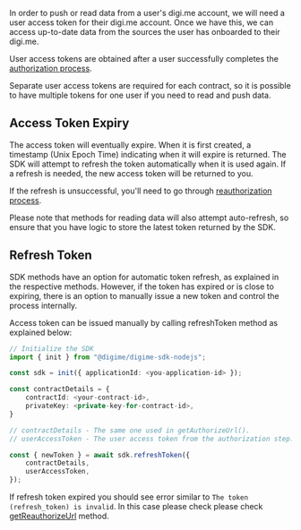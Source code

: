 In order to push or read data from a user's digi.me account, we will need a user access token for their digi.me account.
Once we have this, we can access up-to-date data from the sources the user has onboarded to their digi.me.

User access tokens are obtained after a user successfully completes the [authorization process](../fundamentals/authorize.html).

Separate user access tokens are required for each contract, so it is possible to have multiple tokens for one user if you need to read and push data.

## Access Token Expiry

The access token will eventually expire. When it is first created, a timestamp (Unix Epoch Time) indicating when it will expire is returned. The SDK will attempt to refresh the token automatically when it is used again. If a refresh is needed, the new access token will be returned to you.

If the refresh is unsuccessful, you'll need to go through [reauthorization process](../fundamentals/reauthorize.html).

Please note that methods for reading data will also attempt auto-refresh, so ensure that you have logic to store the latest token returned by the SDK.

## Refresh Token

SDK methods have an option for automatic token refresh, as explained in the respective methods. However, if the token has expired or is close to expiring, there is an option to manually issue a new token and control the process internally.

Access token can be issued manually by calling refreshToken method as explained below:

```typescript
// Initialize the SDK
import { init } from "@digime/digime-sdk-nodejs";

const sdk = init({ applicationId: <you-application-id> });

const contractDetails = {
    contractId: <your-contract-id>,
    privateKey: <private-key-for-contract-id>,
}

// contractDetails - The same one used in getAuthorizeUrl().
// userAccessToken - The user access token from the authorization step.

const { newToken } = await sdk.refreshToken({
    contractDetails,
    userAccessToken,
});

```

If refresh token expired you should see error similar to `The token (refresh_token) is invalid`. In this case please check please check [getReauthorizeUrl](./reauthorize.html) method.
